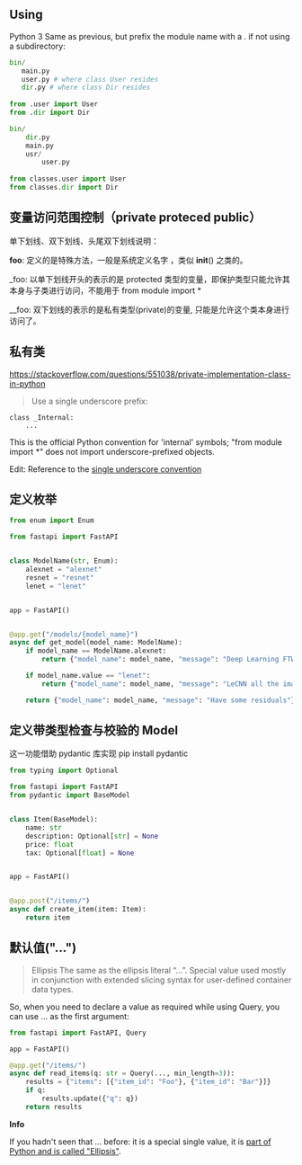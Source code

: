 ## Using

Python 3
Same as previous, but prefix the module name with a . if not using a subdirectory:

```py
bin/
   main.py
   user.py # where class User resides
   dir.py # where class Dir resides
   
from .user import User
from .dir import Dir
```

```py
bin/
    dir.py
    main.py
    usr/
        user.py
        
from classes.user import User
from classes.dir import Dir
```

## 变量访问范围控制（private proteced public）

单下划线、双下划线、头尾双下划线说明：

__foo__: 定义的是特殊方法，一般是系统定义名字 ，类似 __init__() 之类的。

\_foo: 以单下划线开头的表示的是 protected 类型的变量，即保护类型只能允许其本身与子类进行访问，不能用于 from module import *

__foo: 双下划线的表示的是私有类型(private)的变量, 只能是允许这个类本身进行访问了。

## 私有类

https://stackoverflow.com/questions/551038/private-implementation-class-in-python

> Use a single underscore prefix:

```
class _Internal:
    ...
```

This is the official Python convention for 'internal' symbols; "from module import *" does not import underscore-prefixed objects.

Edit: Reference to the [single underscore convention](https://docs.python.org/2/tutorial/classes.html#private-variables-and-class-local-references)

## 定义枚举

```py
from enum import Enum

from fastapi import FastAPI


class ModelName(str, Enum):
    alexnet = "alexnet"
    resnet = "resnet"
    lenet = "lenet"


app = FastAPI()


@app.get("/models/{model_name}")
async def get_model(model_name: ModelName):
    if model_name == ModelName.alexnet:
        return {"model_name": model_name, "message": "Deep Learning FTW!"}

    if model_name.value == "lenet":
        return {"model_name": model_name, "message": "LeCNN all the images"}

    return {"model_name": model_name, "message": "Have some residuals"}
```

## 定义带类型检查与校验的 Model

这一功能借助 pydantic 库实现 pip install pydantic

```py
from typing import Optional

from fastapi import FastAPI
from pydantic import BaseModel


class Item(BaseModel):
    name: str
    description: Optional[str] = None
    price: float
    tax: Optional[float] = None


app = FastAPI()


@app.post("/items/")
async def create_item(item: Item):
    return item
```

## 默认值("...")

> Ellipsis
> The same as the ellipsis literal “...”. Special value used mostly in conjunction with extended slicing syntax for user-defined container data types.

So, when you need to declare a value as required while using Query, you can use ... as the first argument:

```py
from fastapi import FastAPI, Query

app = FastAPI()

@app.get("/items/")
async def read_items(q: str = Query(..., min_length=3)):
    results = {"items": [{"item_id": "Foo"}, {"item_id": "Bar"}]}
    if q:
        results.update({"q": q})
    return results
```

**Info**

If you hadn't seen that ... before: it is a special single value, it is [part of Python and is called "Ellipsis"](https://docs.python.org/3/library/constants.html#Ellipsis).
